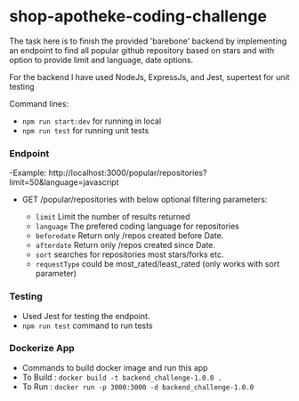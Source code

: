 # shop-apotheke-coding-challenge

The task here is to finish the provided 'barebone' backend by implementing an endpoint to find all popular github repository based on stars and with option to provide limit and language, date options.

For the backend I have used NodeJs, ExpressJs, and Jest, supertest for unit testing

Command lines:

- `npm run start:dev` for running in local
- `npm run test` for running unit tests

### Endpoint

-Example: http://localhost:3000/popular/repositories?limit=50&language=javascript

- GET /popular/repositories with below optional filtering parameters:

  - `limit` Limit the number of results returned
  - `language` The prefered coding language for repositories
  - `beforedate` Return only /repos created before Date.
  - `afterdate` Return only /repos created since Date.
  - `sort` searches for repositories most stars/forks etc.
  - `requestType` could be most_rated/least_rated (only works with sort parameter)

### Testing

- Used Jest for testing the endpoint.
- `npm run test` command to run tests

### Dockerize App

- Commands to build docker image and run this app
- To Build : `docker build -t backend_challenge-1.0.0 .`
- To Run : `docker run -p 3000:3000 -d backend_challenge-1.0.0`
